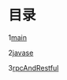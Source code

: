 # 目录

1[main](./main.html)

2[javase](./java/javase.html)

3[rpcAndRestful](/java/rpcAndRestful.html)